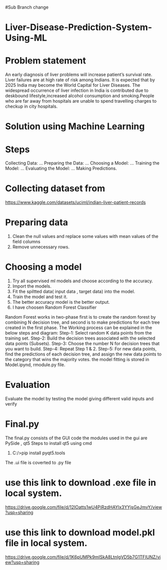 #Sub Branch change
# Liver-Disease-Prediction-System-Using-ML
# Problem statement 
An early diagnosis of liver problems will increase patient’s survival rate. Liver failures are at high rate 
of risk among Indians. It is expected that by 2025 India may become the World Capital for Liver 
Diseases. The widespread occurrence of liver infection in India is contributed due to deskbound 
lifestyle,increased alcohol consumption and smoking.People who are far away from hospitals are unable to spend travelling charges to checkup in city hospitals.
# Solution using Machine Learning
# Steps
Collecting Data: ...
Preparing the Data: ...
Choosing a Model: ...
Training the Model: ...
Evaluating the Model: ...
Making Predictions.
# Collecting dataset from 
https://www.kaggle.com/datasets/uciml/indian-liver-patient-records

# Preparing data
1. Clean the null values and replace some values with mean values of the field columns
2. Remove unnecessary rows.

# Choosing a model
1. Try all supervised ml models and choose according to the accuracy.
2. Import the models.
3. Fit the spiltted data( input data , target data) into the model.
4. Train the model and test it.
5. The better accuracy  model is the better output.
6. I have choosen Random Forest Classifier
   
Random Forest works in two-phase first is to create the random forest by combining N decision tree, and 
second is to make predictions for each tree created in the first phase. 
The Working process can be explained in the below steps and diagram: 
Step-1: Select random K data points from the training set. 
Step-2: Build the decision trees associated with the selected data points (Subsets). 
Step-3: Choose the number N for decision trees that you want to build. 
Step-4: Repeat Step 1 & 2. 
Step-5: For new data points, find the predictions of each decision tree, and assign the new data points to the 
category that wins the majority votes.
the model fitting is stored in Model.ipynd, rmodule.py file.

# Evaluation 
Evaluate the model by testing the model giving different valid inputs and verify

# Final.py
The final.py consists of the GUI code
the modules used in the gui are PySide , qt5
Steps to install qt5 using cmd

1. C:/>pip install pyqt5.tools

The .ui file is coverted to .py file

# use this link to download .exe file in local system.

https://drive.google.com/file/d/12IOatts1wU4PiRzdHAYlx3YYjsGeJmvY/view?usp=sharing

# use this link to download model.pkl file in local system.

https://drive.google.com/file/d/1K6pUMPk9mISkA8LtnlgVD5b7G1TFIUNZ/view?usp=sharing

